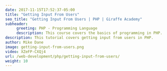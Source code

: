 ```yaml
---
date: 2017-11-15T17:52:37-05:00
title: "Getting Input From Users"
seo_title: "Getting Input From Users | PHP | Giraffe Academy"
subheader:
     greeting: PHP - Programming Language
     description: This course covers the basics of programming in PHP. Work your way through the videos and we'll teach you everything you need to know to start your programming journey!
description: This tutorial covers getting input from users in PHP.
author: Mike Dane
image: getting-input-from-users.png
video: XZeFP-CXQj4
url: /web-development/php/getting-input-from-users/
weight: 10
---
```

